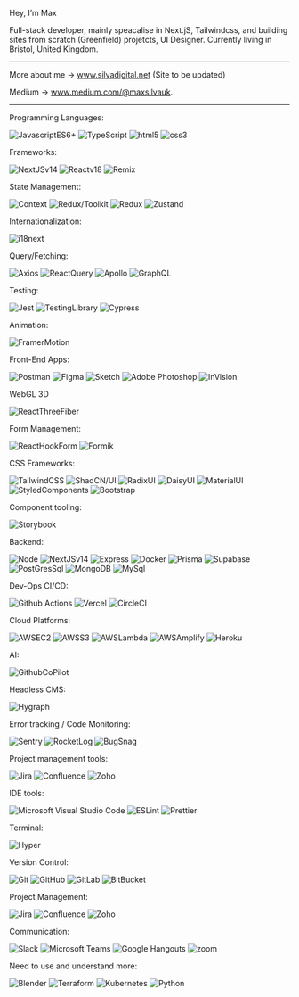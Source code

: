 Hey, I’m Max

Full-stack developer, mainly speacalise in Next.jS, Tailwindcss, and building sites from scratch (Greenfield) projetcts, UI Designer. 
Currently living in Bristol, United Kingdom.

----------------------------------------------------------


More about me → www.silvadigital.net (Site to be updated)

Medium  → www.medium.com/@maxsilvauk.

----------------------------------------------------------

Programming Languages:

![JavascriptES6+](https://img.shields.io/badge/-JavaScript%20ES6+-%23232F3E?logo=Javascript)
![TypeScript](https://img.shields.io/badge/-TypeScript-%23232F3E?logo=TypeScript)
![html5](https://img.shields.io/badge/-html5-%23232F3E?logo=Html5)
![css3](https://img.shields.io/badge/-CSS3-%23232F3E?logo=css3)

Frameworks: 

![NextJSv14](https://img.shields.io/badge/-Next%20v14-%23232F3E?logo=Next.JS)
![Reactv18](https://img.shields.io/badge/-React%20v18-%23232F3E?logo=React)
![Remix](https://img.shields.io/badge/-Remix-%23232F3E?logo=Remix)

State Management:

![Context](https://img.shields.io/badge/-Context-%23232F3E?logo=Context)
![Redux/Toolkit](https://img.shields.io/badge/-Redux/Toolkit-%23232F3E?logo=Redux)
![Redux](https://img.shields.io/badge/-Redux-%23232F3E?logo=Redux)
![Zustand](https://img.shields.io/badge/-Zustand-%23232F3E?logo=Zustand)

Internationalization:

![i18next](https://img.shields.io/badge/-i18next-%23232F3E?logo=i18next)

Query/Fetching:

![Axios](https://img.shields.io/badge/-Axios-%23232F3E?logo=Axios)
![ReactQuery](https://img.shields.io/badge/-ReactQuery-%23232F3E?logo=ReactQuery)
![Apollo](https://img.shields.io/badge/-ApolloClient-%23232F3E?logo=ApolloGraphQL)
![GraphQL](https://img.shields.io/badge/-GraphQL-%23232F3E?logo=GraphQL)

Testing:

![Jest](https://img.shields.io/badge/-Jest-%23232F3E?logo=Jest)
![TestingLibrary](https://img.shields.io/badge/-TestingLibrary-%23232F3E?logo=TestingLibrary)
![Cypress](https://img.shields.io/badge/-Cypress-%23232F3E?logo=Cypress)

Animation: 

![FramerMotion](https://img.shields.io/badge/-FramerMotion-%23232F3E?logo=Framer)

Front-End Apps:

![Postman](https://img.shields.io/badge/-Postman-%23232F3E?logo=Postman)
![Figma](https://img.shields.io/badge/-Figma-%23232F3E?logo=Figma)
![Sketch](https://img.shields.io/badge/-Sketch-%23232F3E?logo=Sketch)
![Adobe Photoshop](https://img.shields.io/badge/-Adobe%20Photoshop-%23232F3E?logo=AdobePhotoshop)
![InVision](https://img.shields.io/badge/-InVision-%23232F3E?logo=InVision)

WebGL 3D

![ReactThreeFiber](https://img.shields.io/badge/-React%20Three%20Fiber-%23232F3E?logo=Three.js)

Form Management:

![ReactHookForm](https://img.shields.io/badge/-ReactHookForm-%23232F3E?logo=ReactHookForm)
![Formik](https://img.shields.io/badge/-Formik-%23232F3E?logo=Formik)

CSS Frameworks:

![TailwindCSS](https://img.shields.io/badge/-Tailwind-%23232F3E?logo=Tailwindcss)
![ShadCN/UI](https://img.shields.io/badge/-Shadcnui-%23232F3E?logo=ShadcnUI)
![RadixUI](https://img.shields.io/badge/-Radix%20UI-%23232F3E?logo=RadixUI)
![DaisyUI](https://img.shields.io/badge/-Daisy%20UI-%23232F3E?logo=DaisyUI)
![MaterialUI](https://img.shields.io/badge/-Material%20UI-%23232F3E?logo=Mui)
![StyledComponents](https://img.shields.io/badge/-Styled%20Components-%23232F3E?logo=Styledcomponents)
![Bootstrap](https://img.shields.io/badge/-Bootstrap-%23232F3E?logo=Bootstrap)


Component tooling:

![Storybook](https://img.shields.io/badge/-Storybook-%23232F3E?logo=Storybook)

Backend: 

![Node](https://img.shields.io/badge/-Node.js-%23232F3E?logo=Node.js)
![NextJSv14](https://img.shields.io/badge/-Next%20v13-%23232F3E?logo=Next.JS)
![Express](https://img.shields.io/badge/-Express-%23232F3E?logo=Express)
![Docker](https://img.shields.io/badge/-Docker-%23232F3E?logo=Docker)
![Prisma](https://img.shields.io/badge/-Prisma-%23232F3E?logo=Prisma)
![Supabase](https://img.shields.io/badge/-Supabase-%23232F3E?logo=Supabase)
![PostGresSql](https://img.shields.io/badge/-PostgreSql-%23232F3E?logo=PostgreSql)
![MongoDB](https://img.shields.io/badge/-MongoDB-%23232F3E?logo=MongoDB)
![MySql](https://img.shields.io/badge/-MySql-%23232F3E?logo=MySql)

Dev-Ops CI/CD:

![Github Actions](https://img.shields.io/badge/-GithubActions-%23232F3E?logo=GithubActions)
![Vercel](https://img.shields.io/badge/-Vercel-%23232F3E?logo=Vercel)
![CircleCI](https://img.shields.io/badge/-CircleCI-%23232F3E?logo=CircleCI)

Cloud Platforms:

![AWSEC2](https://img.shields.io/badge/-Amazon%20EC2-%23232F3E?logo=AmazonEC2)
![AWSS3](https://img.shields.io/badge/-Amazon%20S3-%23232F3E?logo=AmazonS3)
![AWSLambda](https://img.shields.io/badge/-Amazon%20Lambda-%23232F3E?logo=awslambda)
![AWSAmplify](https://img.shields.io/badge/-Amazon%20Amplify-%23232F3E?logo=awsamplify)
![Heroku](https://img.shields.io/badge/-Heroku-%23232F3E?logo=heroku)

AI:

![GithubCoPilot](https://img.shields.io/badge/-GithubCoPilot-%23232F3E?logo=Github)

Headless CMS:

![Hygraph](https://img.shields.io/badge/-Hygraph-%23232F3E?logo=GraphQL)

Error tracking / Code Monitoring:

![Sentry](https://img.shields.io/badge/-Sentry-%23232F3E?logo=Sentry)
![RocketLog](https://img.shields.io/badge/-RocketLog-%23232F3E?logo=RocketLog)
![BugSnag](https://img.shields.io/badge/-BugSnag-%23232F3E?logo=BugSnag)

Project management tools:

![Jira](https://img.shields.io/badge/-Jira-%23232F3E?logo=Jira)
![Confluence](https://img.shields.io/badge/-Confluence-%23232F3E?logo=Confluence)
![Zoho](https://img.shields.io/badge/-Zoho-%23232F3E?logo=Zoho)

IDE tools:

![Microsoft Visual Studio Code](https://img.shields.io/badge/-VS%20Code-%23232F3E?logo=VisualStudioCode)
![ESLint](https://img.shields.io/badge/-ESLint-%23232F3E?logo=ESLint)
![Prettier](https://img.shields.io/badge/-Prettier-%23232F3E?logo=Prettier)

Terminal:

![Hyper](https://img.shields.io/badge/-Hyper-%23232F3E?logo=Hyper)

Version Control:

![Git](https://img.shields.io/badge/-Git-%23232F3E?logo=Git)
![GitHub](https://img.shields.io/badge/-GitHub-%23232F3E?logo=GitHub)
![GitLab](https://img.shields.io/badge/-GitLab-%23232F3E?logo=GitLab)
![BitBucket](https://img.shields.io/badge/-BitBucket-%23232F3E?logo=BitBucket)

Project Management:

![Jira](https://img.shields.io/badge/-Jira-%23232F3E?logo=Jira)
![Confluence](https://img.shields.io/badge/-Confluence-%23232F3E?logo=Confluence)
![Zoho](https://img.shields.io/badge/-Zoho-%23232F3E?logo=Zoho)

Communication:

![Slack](https://img.shields.io/badge/-Slack-%23232F3E?logo=Slack)
![Microsoft Teams](https://img.shields.io/badge/-Microsoft%20Teams-%23232F3E?logo=MicrosoftTeams)
![Google Hangouts](https://img.shields.io/badge/-Google%20Hangouts-%23232F3E?logo=GoogleHangouts)
![zoom](https://img.shields.io/badge/-Zoom-%23232F3E?logo=Zoom)

Need to use and understand more:

![Blender](https://img.shields.io/badge/-Blender-%23232F3E?logo=Blender)
![Terraform](https://img.shields.io/badge/-Terraform-%23232F3E?logo=Terraform)
![Kubernetes](https://img.shields.io/badge/-Kubernetes-%23232F3E?logo=Kubernetes)
![Python](https://img.shields.io/badge/-Python-%23232F3E?logo=Python)
